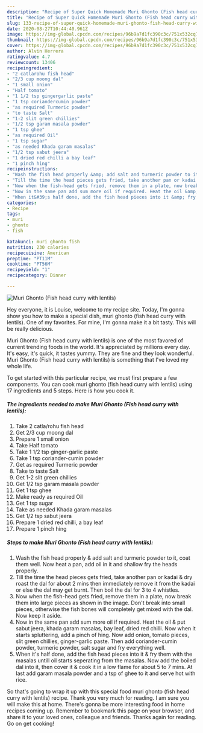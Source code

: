 ```yaml
---
description: "Recipe of Super Quick Homemade Muri Ghonto (Fish head curry with lentils)"
title: "Recipe of Super Quick Homemade Muri Ghonto (Fish head curry with lentils)"
slug: 133-recipe-of-super-quick-homemade-muri-ghonto-fish-head-curry-with-lentils
date: 2020-08-27T10:44:40.961Z
image: https://img-global.cpcdn.com/recipes/96b9a7d1fc390c3c/751x532cq70/muri-ghonto-fish-head-curry-with-lentils-recipe-main-photo.jpg
thumbnail: https://img-global.cpcdn.com/recipes/96b9a7d1fc390c3c/751x532cq70/muri-ghonto-fish-head-curry-with-lentils-recipe-main-photo.jpg
cover: https://img-global.cpcdn.com/recipes/96b9a7d1fc390c3c/751x532cq70/muri-ghonto-fish-head-curry-with-lentils-recipe-main-photo.jpg
author: Alvin Herrera
ratingvalue: 4.7
reviewcount: 13406
recipeingredient:
- "2 catlarohu fish head"
- "2/3 cup moong dal"
- "1 small onion"
- "Half tomato"
- "1 1/2 tsp gingergarlic paste"
- "1 tsp coriandercumin powder"
- "as required Turmeric powder"
- "to taste Salt"
- "1-2 slit green chillies"
- "1/2 tsp garam masala powder"
- "1 tsp ghee"
- "as required Oil"
- "1 tsp sugar"
- "as needed Khada garam masalas"
- "1/2 tsp sabut jeera"
- "1 dried red chilli a bay leaf"
- "1 pinch hing"
recipeinstructions:
- "Wash the fish head properly &amp; add salt and turmeric powder to it, coat them well. Now heat a pan, add oil in it and shallow fry the heads properly."
- "Till the time the head pieces gets fried, take another pan or kadai &amp; dry roast the dal for about 2 mins then immediately remove it from the kadai or else the dal may get burnt. Then boil the dal for 3 to 4 whistles."
- "Now when the fish-head gets fried, remove them in a plate, now break them into large pieces as shown in the image. Don&#39;t break into small pieces, otherwise the fish bones will completely get mixed with the dal. Now keep it aside."
- "Now in the same pan add sum more oil if required. Heat the oil &amp; put sabut jeera, khada garam masalas, bay leaf, dried red chilli. Now when it starts spluttering, add a pinch of hing. Now add onion, tomato pieces, slit green chillies, ginger-garlic paste. Then add coriander-cumin powder, turmeric powder, salt sugar and fry everything well."
- "When it&#39;s half done, add the fish head pieces into it &amp; fry them with the masalas untill oil starts seperating from the masalas. Now add the boiled dal into it, then cover it &amp; cook it in a low flame for about 5 to 7 mins. At last add garam masala powder and a tsp of ghee to it and serve hot with rice."
categories:
- Recipe
tags:
- muri
- ghonto
- fish

katakunci: muri ghonto fish 
nutrition: 230 calories
recipecuisine: American
preptime: "PT11M"
cooktime: "PT56M"
recipeyield: "1"
recipecategory: Dinner

---
```



![Muri Ghonto (Fish head curry with lentils)](https://img-global.cpcdn.com/recipes/96b9a7d1fc390c3c/751x532cq70/muri-ghonto-fish-head-curry-with-lentils-recipe-main-photo.jpg)

Hey everyone, it is Louise, welcome to my recipe site. Today, I'm gonna show you how to make a special dish, muri ghonto (fish head curry with lentils). One of my favorites. For mine, I'm gonna make it a bit tasty. This will be really delicious.

Muri Ghonto (Fish head curry with lentils) is one of the most favored of current trending foods in the world. It's appreciated by millions every day. It's easy, it's quick, it tastes yummy. They are fine and they look wonderful. Muri Ghonto (Fish head curry with lentils) is something that I've loved my whole life.




To get started with this particular recipe, we must first prepare a few components. You can cook muri ghonto (fish head curry with lentils) using 17 ingredients and 5 steps. Here is how you cook it.

<!--inarticleads1-->

##### The ingredients needed to make Muri Ghonto (Fish head curry with lentils):

1. Take 2 catla/rohu fish head
1. Get 2/3 cup moong dal
1. Prepare 1 small onion
1. Take Half tomato
1. Take 1 1/2 tsp ginger-garlic paste
1. Take 1 tsp coriander-cumin powder
1. Get as required Turmeric powder
1. Take to taste Salt
1. Get 1-2 slit green chillies
1. Get 1/2 tsp garam masala powder
1. Get 1 tsp ghee
1. Make ready as required Oil
1. Get 1 tsp sugar
1. Take as needed Khada garam masalas
1. Get 1/2 tsp sabut jeera
1. Prepare 1 dried red chilli, a bay leaf
1. Prepare 1 pinch hing




<!--inarticleads2-->

##### Steps to make Muri Ghonto (Fish head curry with lentils):

1. Wash the fish head properly &amp; add salt and turmeric powder to it, coat them well. Now heat a pan, add oil in it and shallow fry the heads properly.
1. Till the time the head pieces gets fried, take another pan or kadai &amp; dry roast the dal for about 2 mins then immediately remove it from the kadai or else the dal may get burnt. Then boil the dal for 3 to 4 whistles.
1. Now when the fish-head gets fried, remove them in a plate, now break them into large pieces as shown in the image. Don&#39;t break into small pieces, otherwise the fish bones will completely get mixed with the dal. Now keep it aside.
1. Now in the same pan add sum more oil if required. Heat the oil &amp; put sabut jeera, khada garam masalas, bay leaf, dried red chilli. Now when it starts spluttering, add a pinch of hing. Now add onion, tomato pieces, slit green chillies, ginger-garlic paste. Then add coriander-cumin powder, turmeric powder, salt sugar and fry everything well.
1. When it&#39;s half done, add the fish head pieces into it &amp; fry them with the masalas untill oil starts seperating from the masalas. Now add the boiled dal into it, then cover it &amp; cook it in a low flame for about 5 to 7 mins. At last add garam masala powder and a tsp of ghee to it and serve hot with rice.




So that's going to wrap it up with this special food muri ghonto (fish head curry with lentils) recipe. Thank you very much for reading. I am sure you will make this at home. There's gonna be more interesting food in home recipes coming up. Remember to bookmark this page on your browser, and share it to your loved ones, colleague and friends. Thanks again for reading. Go on get cooking!
